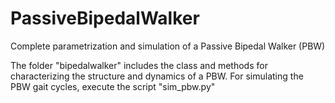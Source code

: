 # PassiveBipedalWalker
Complete parametrization and simulation of a Passive Bipedal Walker (PBW)

The folder "bipedalwalker" includes the class and methods for characterizing the structure and dynamics of a PBW.
For simulating the PBW gait cycles, execute the script "sim_pbw.py"
